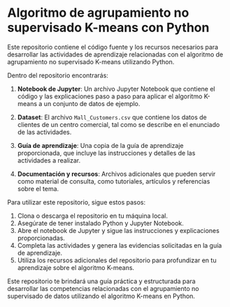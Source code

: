 # Algoritmo de agrupamiento no supervisado K-means con Python

Este repositorio contiene el código fuente y los recursos necesarios para desarrollar las actividades de aprendizaje relacionadas con el algoritmo de agrupamiento no supervisado K-means utilizando Python.

Dentro del repositorio encontrarás:

1. **Notebook de Jupyter**: Un archivo Jupyter Notebook que contiene el código y las explicaciones paso a paso para aplicar el algoritmo K-means a un conjunto de datos de ejemplo.

2. **Dataset**: El archivo `Mall_Customers.csv` que contiene los datos de clientes de un centro comercial, tal como se describe en el enunciado de las actividades.

3. **Guía de aprendizaje**: Una copia de la guía de aprendizaje proporcionada, que incluye las instrucciones y detalles de las actividades a realizar.

4. **Documentación y recursos**: Archivos adicionales que pueden servir como material de consulta, como tutoriales, artículos y referencias sobre el tema.

Para utilizar este repositorio, sigue estos pasos:

1. Clona o descarga el repositorio en tu máquina local.
2. Asegúrate de tener instalado Python y Jupyter Notebook.
3. Abre el notebook de Jupyter y sigue las instrucciones y explicaciones proporcionadas.
4. Completa las actividades y genera las evidencias solicitadas en la guía de aprendizaje.
5. Utiliza los recursos adicionales del repositorio para profundizar en tu aprendizaje sobre el algoritmo K-means.

Este repositorio te brindará una guía práctica y estructurada para desarrollar las competencias relacionadas con el agrupamiento no supervisado de datos utilizando el algoritmo K-means en Python.
